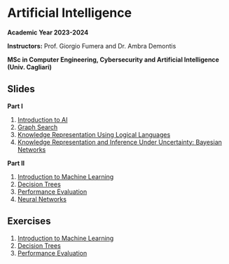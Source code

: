 # Artificial Intelligence

**Academic Year 2023-2024** 

**Instructors:** Prof. Giorgio Fumera and Dr. Ambra Demontis

**MSc in Computer Engineering, Cybersecurity and Artificial Intelligence (Univ. Cagliari)**

## Slides

**Part I**

1. [Introduction to AI](https://github.com/unica-ai/unica-ai.github.io/raw/main/slides/AI_Introduction.pdf)
2. [Graph Search](https://github.com/unica-ai/unica-ai.github.io/raw/main/slides/AI_Search.pdf)
3. [Knowledge Representation Using Logical Languages](https://github.com/unica-ai/unica-ai.github.io/raw/main/slides/AI_KBS.pdf)
4. [Knowledge Representation and Inference Under Uncertainty: Bayesian Networks](https://github.com/unica-ai/unica-ai.github.io/raw/main/slides/AI_BN.pdf)

**Part II**

1. [Introduction to Machine Learning](https://github.com/unica-ai/unica-ai.github.io/raw/main/slides/AI_ML_introduction.pdf)
2. [Decision Trees](https://github.com/unica-ai/unica-ai.github.io/raw/main/slides/AI_ML_decision_trees.pdf)
3. [Performance Evaluation](https://github.com/unica-ai/unica-ai.github.io/raw/main/slides/AI_ML_performance_evaluation.pdf)
4. [Neural Networks](https://github.com/unica-ai/unica-ai.github.io/raw/main/slides/AI_ML_neural_network.pdf)


## Exercises

1. [Introduction to Machine Learning](https://github.com/unica-ai/unica-ai.github.io/raw/main/exercises/AI_Exercises_Search.pdf)
2. [Decision Trees](https://github.com/unica-ai/unica-ai.github.io/raw/main/exercises/AI_Exercises_Logical_languages.pdf)
3. [Performance Evaluation](https://github.com/unica-ai/unica-ai.github.io/raw/main/exercises/AI_Exercises_Bayesian_networks.pdf)


